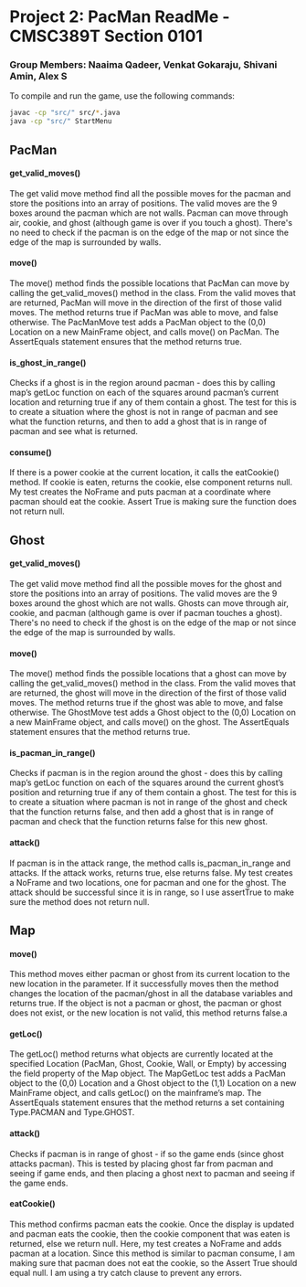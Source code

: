 # Project 2: PacMan ReadMe - CMSC389T Section 0101

### Group Members: Naaima Qadeer, Venkat Gokaraju, Shivani Amin, Alex S

To compile and run the game, use the following commands:

```bash
javac -cp "src/" src/*.java
java -cp "src/" StartMenu
```

## PacMan

#### get_valid_moves()
The get valid move method find all the possible moves for the pacman and store the positions into an array of positions. The valid moves are the 9 boxes around the pacman which are not walls. Pacman can move through air, cookie, and ghost (although game is over if you touch a ghost). There's no need to check if the pacman is on the edge of the map or not since the edge of the map is surrounded by walls. 

#### move()
The move() method finds the possible locations that PacMan can move by calling the get_valid_moves() method in the class. From the valid moves that are returned, PacMan will move in the direction of the first of those valid moves. The method returns true if PacMan was able to move, and false otherwise. The PacManMove test adds a PacMan object to the (0,0) Location on a new MainFrame object, and calls move() on PacMan. The AssertEquals statement ensures that the method returns true. 

#### is_ghost_in_range()
Checks if a ghost is in the region around pacman - does this by calling map’s getLoc function on each of the squares around pacman’s current location and returning true if any of them contain a ghost. The test for this is to create a situation where the ghost is not in range of pacman and see what the function returns, and then to add a ghost that is in range of pacman and see what is returned.

#### consume()
If there is a power cookie at the current location, it calls the eatCookie() method. If cookie is eaten, returns the cookie, else component returns null. My test creates the NoFrame and puts pacman at a coordinate where pacman should eat the cookie. Assert True is making sure the function does not return null. 

## Ghost
#### get_valid_moves()
The get valid move method find all the possible moves for the ghost and store the positions into an array of positions. The valid moves are the 9 boxes around the ghost which are not walls. Ghosts can move through air, cookie, and pacman (although game is over if pacman touches a ghost). There's no need to check if the ghost is on the edge of the map or not since the edge of the map is surrounded by walls. 

#### move()
The move() method finds the possible locations that a ghost can move by calling the get_valid_moves() method in the class. From the valid moves that are returned, the ghost will move in the direction of the first of those valid moves. The method returns true if the ghost was able to move, and false otherwise. The GhostMove test adds a Ghost object to the (0,0) Location on a new MainFrame object, and calls move() on the ghost. The AssertEquals statement ensures that the method returns true. 

#### is_pacman_in_range()
Checks if pacman is in the region around the ghost - does this by calling map’s getLoc function on each of the squares around the current ghost’s position and returning true if any of them contain a ghost. The test for this is to create a situation where pacman is not in range of the ghost and check that the function returns false, and then add a ghost that is in range of pacman and check that the function returns false for this new ghost.

#### attack()
If pacman is in the attack range, the method calls is_pacman_in_range and attacks. If the attack works, returns true, else returns false. My test creates a NoFrame and two locations, one for pacman and one for the ghost. The attack should be successful since it is in range, so I use assertTrue to make sure the method does not return null.


## Map
#### move()
This method moves either pacman or ghost from its current location to the new location in the parameter. If it successfully moves then the method changes the location of the pacman/ghost in all the database variables and returns true. If the object is not a pacman or ghost, the pacman or ghost does not exist, or the new location is not valid, this method returns false.a 

#### getLoc()
The getLoc() method returns what objects are currently located at the specified Location (PacMan, Ghost, Cookie, Wall, or Empty) by accessing the field property of the Map object. The MapGetLoc test adds a PacMan object to the (0,0) Location and a Ghost object to the (1,1) Location on a new MainFrame object, and calls getLoc() on the mainframe’s map. The AssertEquals statement ensures that the method returns a set containing Type.PACMAN and Type.GHOST. 

#### attack()
Checks if pacman is in range of ghost - if so the game ends (since ghost attacks pacman). This is tested by placing ghost far from pacman and seeing if game ends, and then placing a ghost next to pacman and seeing if the game ends.

#### eatCookie()
This method confirms pacman eats the cookie. Once the display is updated and pacman eats the cookie, then the cookie component that was eaten is returned, else we return null. Here, my test creates a NoFrame and adds pacman at a location. Since this method is similar to pacman consume, I am making sure that pacman does not eat the cookie, so the Assert True should equal null. I am using a try catch clause to prevent any errors. 

